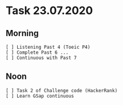 # Task 23.07.2020

## Morning
 <!-- *   * -->
    [ ] Listening Past 4 (Toeic P4)
    [ ] Complete Past 6 ... 
    [ ] Continuous with Past 7
## Noon
 <!-- *   * -->
    [ ] Task 2 of Challenge code (HackerRank) 
    [ ] Learn GSap continuous
    
